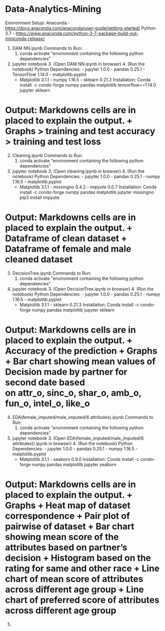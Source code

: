 # Data-Analytics-Mining
Enivronment Setup:
Anaconda - https://docs.anaconda.com/anaconda/user-guide/getting-started/
Python 3.7 - https://www.anaconda.com/python-3-7-package-build-out-miniconda-release/

1. DAM NN.ipynb
Commands to Run:
	1. conda activate "environment containing the following python dependencies"
  2. jupyter notebook
	3. (Open DAM NN.ipynb in browser)
	4. (Run the notebook)
Python Dependencies:
	- jupyter 1.0.0
	- pandas 0.25.1
	- TensorFlow 1.14.0
	- matplotlib.pyplot
		- Matplotlib 3.1.1
	- numpy 1.16.5
	- sklearn 0.21.3
Installation:
Conda install -c condo-forge numpy pandas matplotlib tensorflow==1.14.0 jupyter sklearn

Output: Markdowns cells are in placed to explain the output.
	+ Graphs
		> training and test accuracy
		> training and test loss
==========================================================================================
2. Cleaning.ipynb
Commands to Run:
	1. conda activate "environment containing the following python dependencies"
  2. jupyter notebook
	3. (Open cleaning.ipynb in browser)
	4. (Run the notebook)
Python Dependencies:
	- jupyter 1.0.0
	- pandas 0.25.1
	- numpy 1.16.5
	- matplotlib.pyplot
		- Matplotlib 3.1.1
	- missingno 0.4.2
	- impyute 0.0.7
Installation:
Conda install -c condo-forge numpy pandas matplotlib jupyter missingno
pip3 install impyute

Output: Markdowns cells are in placed to explain the output.
	+ Dataframe of clean dataset
	+ Dataframe of female and male cleaned dataset
==========================================================================================
3. DecisionTree.ipynb
Commands to Run:
	1. conda activate "environment containing the following python dependencies"
  2. jupyter notebook
	3. (Open DecisionTree.ipynb in browser)
	4. (Run the notebook)
Python Dependencies:
	- jupyter 1.0.0
	- pandas 0.25.1
	- numpy 1.16.5
	- matplotlib.pyplot
		- Matplotlib 3.1.1
	- sklearn 0.21.3
Installation:
Conda install -c condo-forge numpy pandas matplotlib jupyter sklearn

Output: Markdowns cells are in placed to explain the output.
	+ Accuracy of the prediction
	+ Graphs
		+ Bar chart showing mean values of Decision made by partner for second date based 		  
		  on attr_o, sinc_o, shar_o, amb_o, fun_o, intel_o, like_o
==========================================================================================
4. EDA(female_imputed/male_imputed/6 attributes).ipynb
Commands to Run:
	1. conda activate "environment containing the following python dependencies"
  2. jupyter notebook
	3. (Open EDA(female_imputed/male_imputed/6 attributes)).ipynb in browser)
	4. (Run the notebook)
Python Dependencies:
	- jupyter 1.0.0
	- pandas 0.25.1
	- numpy 1.16.5
	- matplotlib.pyplot
		- Matplotlib 3.1.1
	- seaborn 0.9.0
Installation:
Conda install -c condo-forge numpy pandas matplotlib jupyter seaborn

Output: Markdowns cells are in placed to explain the output.
	+ Graphs
		+ Heat map of dataset correspondence
		+ Pair plot of pairwise of dataset
		+ Bar chart showing mean score of the attributes based on partner’s decision
		+ Histogram based on the rating for same and other race
		+ Line chart of mean score of attributes across different age group
		+ Line chart of preferred score of attributes across different age group
==========================================================================================
5. 
